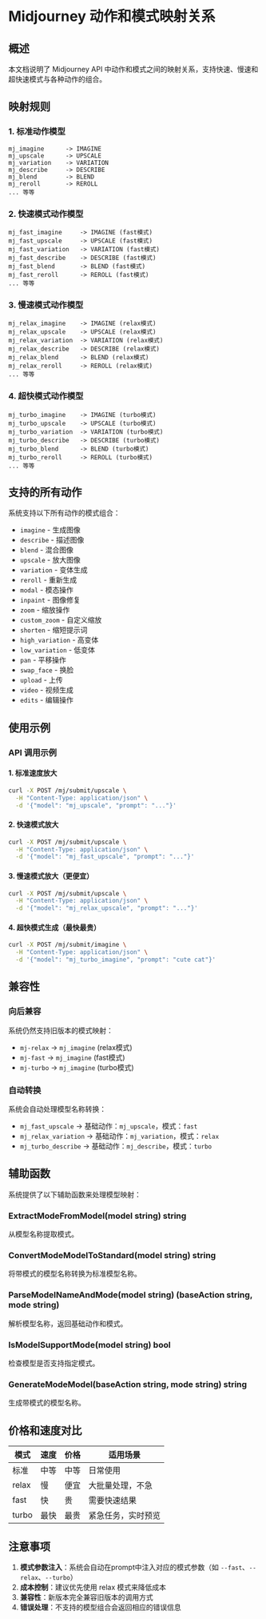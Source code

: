 # Midjourney 动作和模式映射关系

## 概述

本文档说明了 Midjourney API 中动作和模式之间的映射关系，支持快速、慢速和超快速模式与各种动作的组合。

## 映射规则

### 1. 标准动作模型
```
mj_imagine      -> IMAGINE
mj_upscale      -> UPSCALE
mj_variation    -> VARIATION
mj_describe     -> DESCRIBE
mj_blend        -> BLEND
mj_reroll       -> REROLL
... 等等
```

### 2. 快速模式动作模型
```
mj_fast_imagine     -> IMAGINE (fast模式)
mj_fast_upscale     -> UPSCALE (fast模式) 
mj_fast_variation   -> VARIATION (fast模式)
mj_fast_describe    -> DESCRIBE (fast模式)
mj_fast_blend       -> BLEND (fast模式)
mj_fast_reroll      -> REROLL (fast模式)
... 等等
```

### 3. 慢速模式动作模型
```
mj_relax_imagine    -> IMAGINE (relax模式)
mj_relax_upscale    -> UPSCALE (relax模式)
mj_relax_variation  -> VARIATION (relax模式)
mj_relax_describe   -> DESCRIBE (relax模式)
mj_relax_blend      -> BLEND (relax模式)
mj_relax_reroll     -> REROLL (relax模式)
... 等等
```

### 4. 超快模式动作模型
```
mj_turbo_imagine    -> IMAGINE (turbo模式)
mj_turbo_upscale    -> UPSCALE (turbo模式)
mj_turbo_variation  -> VARIATION (turbo模式)
mj_turbo_describe   -> DESCRIBE (turbo模式)
mj_turbo_blend      -> BLEND (turbo模式)
mj_turbo_reroll     -> REROLL (turbo模式)
... 等等
```

## 支持的所有动作

系统支持以下所有动作的模式组合：

- `imagine` - 生成图像
- `describe` - 描述图像
- `blend` - 混合图像
- `upscale` - 放大图像
- `variation` - 变体生成
- `reroll` - 重新生成
- `modal` - 模态操作
- `inpaint` - 图像修复
- `zoom` - 缩放操作
- `custom_zoom` - 自定义缩放
- `shorten` - 缩短提示词
- `high_variation` - 高变体
- `low_variation` - 低变体
- `pan` - 平移操作
- `swap_face` - 换脸
- `upload` - 上传
- `video` - 视频生成
- `edits` - 编辑操作

## 使用示例

### API 调用示例

#### 1. 标准速度放大
```bash
curl -X POST /mj/submit/upscale \
  -H "Content-Type: application/json" \
  -d '{"model": "mj_upscale", "prompt": "..."}'
```

#### 2. 快速模式放大
```bash
curl -X POST /mj/submit/upscale \
  -H "Content-Type: application/json" \
  -d '{"model": "mj_fast_upscale", "prompt": "..."}'
```

#### 3. 慢速模式放大（更便宜）
```bash
curl -X POST /mj/submit/upscale \
  -H "Content-Type: application/json" \
  -d '{"model": "mj_relax_upscale", "prompt": "..."}'
```

#### 4. 超快模式生成（最快最贵）
```bash
curl -X POST /mj/submit/imagine \
  -H "Content-Type: application/json" \
  -d '{"model": "mj_turbo_imagine", "prompt": "cute cat"}'
```

## 兼容性

### 向后兼容
系统仍然支持旧版本的模式映射：
- `mj-relax` -> `mj_imagine` (relax模式)
- `mj-fast` -> `mj_imagine` (fast模式)  
- `mj-turbo` -> `mj_imagine` (turbo模式)

### 自动转换
系统会自动处理模型名称转换：
- `mj_fast_upscale` -> 基础动作：`mj_upscale`，模式：`fast`
- `mj_relax_variation` -> 基础动作：`mj_variation`，模式：`relax`
- `mj_turbo_describe` -> 基础动作：`mj_describe`，模式：`turbo`

## 辅助函数

系统提供了以下辅助函数来处理模型映射：

### ExtractModeFromModel(model string) string
从模型名称提取模式。

### ConvertModeModelToStandard(model string) string  
将带模式的模型名称转换为标准模型名称。

### ParseModelNameAndMode(model string) (baseAction string, mode string)
解析模型名称，返回基础动作和模式。

### IsModelSupportMode(model string) bool
检查模型是否支持指定模式。

### GenerateModeModel(baseAction string, mode string) string
生成带模式的模型名称。

## 价格和速度对比

| 模式 | 速度 | 价格 | 适用场景 |
|------|------|------|----------|
| 标准 | 中等 | 中等 | 日常使用 |
| relax | 慢 | 便宜 | 大批量处理，不急 |
| fast | 快 | 贵 | 需要快速结果 |
| turbo | 最快 | 最贵 | 紧急任务，实时预览 |

## 注意事项

1. **模式参数注入**：系统会自动在prompt中注入对应的模式参数（如 `--fast`、`--relax`、`--turbo`）
2. **成本控制**：建议优先使用 relax 模式来降低成本
3. **兼容性**：新版本完全兼容旧版本的调用方式
4. **错误处理**：不支持的模型组合会返回相应的错误信息
